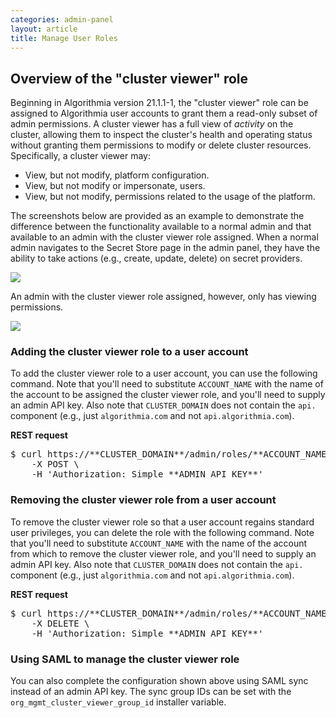 ```yaml
---
categories: admin-panel
layout: article
title: Manage User Roles
---
```


## Overview of the "cluster viewer" role

Beginning in Algorithmia version 21.1.1-1, the "cluster viewer" role can be assigned to Algorithmia user accounts to grant them a read-only subset of admin permissions. A cluster viewer has a full view of _activity_ on the cluster, allowing them to inspect the cluster's health and operating status without granting them permissions to modify or delete cluster resources. Specifically, a cluster viewer may:

*   View, but not modify, platform configuration.
*   View, but not modify or impersonate, users.
*   View, but not modify, permissions related to the usage of the platform.

The screenshots below are provided as an example to demonstrate the difference between the functionality available to a normal admin and that available to an admin with the cluster viewer role assigned. When a normal admin navigates to the Secret Store page in the admin panel, they have the ability to take actions (e.g., create, update, delete) on secret providers.

![]({{site.url}}/developers/images/post_images/algo-images-admin/algo-1629302657998.png)

An admin with the cluster viewer role assigned, however, only has viewing permissions.

![]({{site.url}}/developers/images/post_images/algo-images-admin/algo-1629302738308.png)

### Adding the cluster viewer role to a user account

To add the cluster viewer role to a user account, you can use the following command. Note that you'll need to substitute `ACCOUNT_NAME` with the name of the account to be assigned the cluster viewer role, and you'll need to supply an admin API key. Also note that `CLUSTER_DOMAIN` does not contain the `api.` component (e.g., just `algorithmia.com` and not `api.algorithmia.com`).

**REST request**

<div class="syn-code-block">

<pre class="code_snippet">$ curl https://**CLUSTER_DOMAIN**/admin/roles/**ACCOUNT_NAME**/cluster_viewer \
    -X POST \
    -H 'Authorization: Simple **ADMIN_API_KEY**'
</pre>

</div>

### Removing the cluster viewer role from a user account

To remove the cluster viewer role so that a user account regains standard user privileges, you can delete the role with the following command. Note that you'll need to substitute `ACCOUNT_NAME` with the name of the account from which to remove the cluster viewer role, and you'll need to supply an admin API key. Also note that `CLUSTER_DOMAIN` does not contain the `api.` component (e.g., just `algorithmia.com` and not `api.algorithmia.com`).

**REST request**

<div class="syn-code-block">

<pre class="code_snippet">$ curl https://**CLUSTER_DOMAIN**/admin/roles/**ACCOUNT_NAME**/cluster_viewer \
    -X DELETE \
    -H 'Authorization: Simple **ADMIN_API_KEY**'
</pre>

</div>

### Using SAML to manage the cluster viewer role

You can also complete the configuration shown above using SAML sync instead of an admin API key. The sync group IDs can be set with the `org_mgmt_cluster_viewer_group_id` installer variable.
